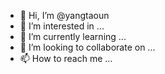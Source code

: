 - 👋 Hi, I’m @yangtaoun
- 👀 I’m interested in ...
- 🌱 I’m currently learning ...
- 💞️ I’m looking to collaborate on ...
- 📫 How to reach me ...

<!---
yangtaoun/yangtaoun is a ✨ special ✨ repository because its `README.md` (this file) appears on your GitHub profile.
You can click the Preview link to take a look at your changes.
--->
